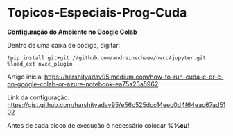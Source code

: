 # Topicos-Especiais-Prog-Cuda

**Configuração do Ambiente no Google Colab**

Dentro de uma caixa de código, digitar:

```
!pip install git+git://github.com/andreinechaev/nvcc4jupyter.git  
%load_ext nvcc_plugin
```

Artigo inicial
https://harshityadav95.medium.com/how-to-run-cuda-c-or-c-on-google-colab-or-azure-notebook-ea75a23a5962

Link da configuração:
https://gist.github.com/harshityadav95/e56c525dcc14eec0d4f64eac67ad5102

Antes de cada bloco de execução é necessário colocar **%%cu**!
